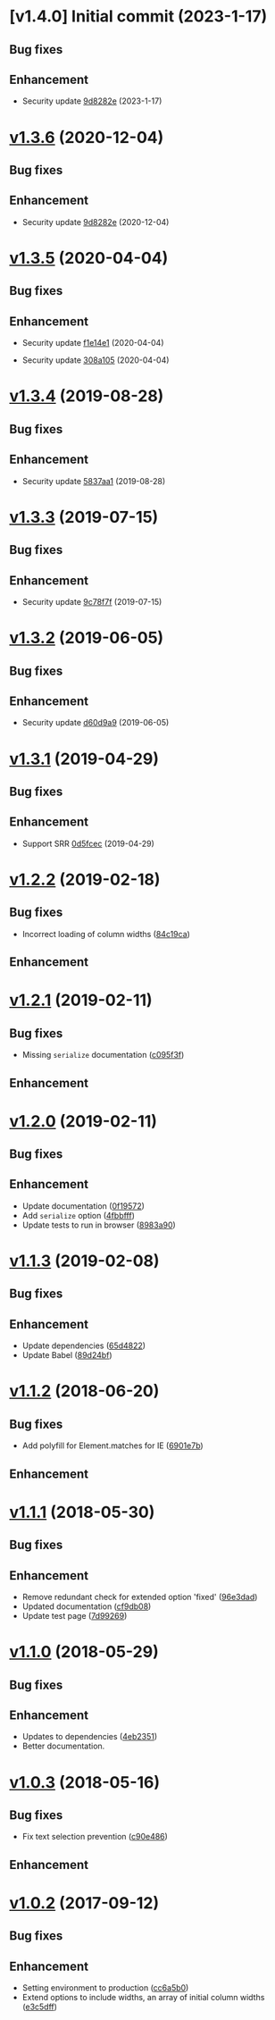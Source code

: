 <a name="v1.4.0"></a>
# [v1.4.0] Initial commit (2023-1-17)
## Bug fixes

## Enhancement
* Security update [9d8282e](https://github.com/jglynn43/column-resizer/commit/54a6f9951a19b826c51cde8c37aafd73e663eb15) (2023-1-17)

<a name="v1.3.6"></a>
# [v1.3.6](https://github.com/MonsantoCo/column-resizer/compare/v1.3.5...v1.3.6) (2020-12-04)
## Bug fixes

## Enhancement
* Security update [9d8282e](https://github.com/MonsantoCo/column-resizer/commit/9d8282ef9815ace2f415f97bdd1781de83ecd4bd) (2020-12-04)

<a name="v1.3.5"></a>
# [v1.3.5](https://github.com/MonsantoCo/column-resizer/compare/v1.3.4...v1.3.5) (2020-04-04)
## Bug fixes

## Enhancement
* Security update [f1e14e1](https://github.com/MonsantoCo/column-resizer/commit/f1e14e160a3d1676dec79a5857c1a4f8ad1bd32c) (2020-04-04)

* Security update [308a105](https://github.com/MonsantoCo/column-resizer/commit/308a1058a0edb4d47b46248f7395a3fcb07970b4) (2020-04-04)

<a name="v1.3.4"></a>
# [v1.3.4](https://github.com/MonsantoCo/column-resizer/compare/v1.3.3...v1.3.4) (2019-08-28)
## Bug fixes

## Enhancement
* Security update [5837aa1](https://github.com/MonsantoCo/column-resizer/commit/5837aa11af89c02933bb490f262abc2093923ff3) (2019-08-28)

<a name="v1.3.3"></a>
# [v1.3.3](https://github.com/MonsantoCo/column-resizer/compare/v1.3.2...v1.3.3) (2019-07-15)
## Bug fixes

## Enhancement
* Security update [9c78f7f](https://github.com/MonsantoCo/column-resizer/commit/9c78f7f70e271f10b6f92e987e4e24be3c3d90d5) (2019-07-15)

<a name="v1.3.2"></a>
# [v1.3.2](https://github.com/MonsantoCo/column-resizer/compare/v1.3.1...v1.3.2) (2019-06-05)
## Bug fixes

## Enhancement
* Security update [d60d9a9](https://github.com/MonsantoCo/column-resizer/commit/d60d9a9e327e93196809f85d16a272ea7deee2a9) (2019-06-05)

<a name="v1.3.1"></a>
# [v1.3.1](https://github.com/MonsantoCo/column-resizer/compare/v1.2.2...v1.3.1) (2019-04-29)
## Bug fixes

## Enhancement
* Support SRR [0d5fcec](https://github.com/MonsantoCo/column-resizer/pull/14/commits/0d5fcecfd8b8822f1614e2f93d2b5bb2615e37aa) (2019-04-29)

<a name="v1.2.2"></a>
# [v1.2.2](https://github.com/MonsantoCo/column-resizer/compare/v1.2.1...v1.2.2) (2019-02-18)
## Bug fixes
* Incorrect loading of column widths ([84c19ca](https://github.com/MonsantoCo/column-resizer/commit/84c19cabbc0f0fd0daa3528c5ea3447f0852bcdf))

## Enhancement

<a name="v1.2.1"></a>
# [v1.2.1](https://github.com/MonsantoCo/column-resizer/compare/v1.2.0...v1.2.1) (2019-02-11)
## Bug fixes
* Missing `serialize` documentation ([c095f3f](https://github.com/MonsantoCo/column-resizer/commit/c095f3f49cd3f727348cff75d0ecae2afaf41dbb))

## Enhancement

<a name="v1.2.0"></a>
# [v1.2.0](https://github.com/MonsantoCo/column-resizer/compare/v1.1.3...v1.2.0) (2019-02-11)
## Bug fixes

## Enhancement
* Update documentation ([0f19572](https://github.com/MonsantoCo/column-resizer/commit/0f1957203b8285c3bd421a30bb15b048b00c167d))
* Add `serialize` option ([4fbbfff](https://github.com/MonsantoCo/column-resizer/commit/4fbbfffa475f7770a46bcecac43cd31284c62f1d))
* Update tests to run in browser ([8983a90](https://github.com/MonsantoCo/column-resizer/commit/8983a900543b1d9b36d1b7f066a8e20fd4d4848e))

<a name="v1.1.3"></a>
# [v1.1.3](https://github.com/MonsantoCo/column-resizer/compare/v1.1.2...v1.1.3) (2019-02-08)
## Bug fixes

## Enhancement
* Update dependencies ([65d4822](https://github.com/MonsantoCo/column-resizer/commit/65d4822885a97b1b19025d0991a592218a0a1c30))
* Update Babel ([89d24bf](https://github.com/MonsantoCo/column-resizer/commit/89d24bf144171c5061fb97caaae56b06cd86c70e))

<a name="v1.1.2"></a>
# [v1.1.2](https://github.com/MonsantoCo/column-resizer/compare/v1.1.1...v1.1.2) (2018-06-20)
## Bug fixes
* Add polyfill for Element.matches for IE ([6901e7b](https://github.com/MonsantoCo/column-resizer/commit/6901e7b70413e8ecde76bcb27d410ddffaca7b9e))

## Enhancement

<a name="v1.1.1"></a>
# [v1.1.1](https://github.com/MonsantoCo/column-resizer/compare/v1.1.0...v1.1.1) (2018-05-30)
## Bug fixes

## Enhancement
* Remove redundant check for extended option 'fixed' ([96e3dad](https://github.com/MonsantoCo/column-resizer/commit/96e3dadd3ef1bb4152fe779be3f6b166046be323))
* Updated documentation ([cf9db08](https://github.com/MonsantoCo/column-resizer/commit/cf9db088e48f3dbf085d7c9813d6d0e451addeb9))
* Update test page ([7d99269](https://github.com/MonsantoCo/column-resizer/commit/7d9926984fb4dec20ee8c5488e14161ddbad47b7))

<a name="v1.1.0"></a>
# [v1.1.0](https://github.com/MonsantoCo/column-resizer/compare/v1.0.3...v1.1.0) (2018-05-29)
## Bug fixes

## Enhancement
* Updates to dependencies ([4eb2351](https://github.com/MonsantoCo/column-resizer/commit/4eb2351f298728318bce55b1067857bcaca86b4f))
* Better documentation.

<a name="v1.0.3"></a>
# [v1.0.3](https://github.com/MonsantoCo/column-resizer/compare/v1.0.2...v1.0.3) (2018-05-16)
## Bug fixes
* Fix text selection prevention ([c90e486](https://github.com/MonsantoCo/column-resizer/commit/c90e486004482cf41957d55bb55b91637010a0b1))

## Enhancement

<a name="v1.0.2"></a>
# [v1.0.2](https://github.com/MonsantoCo/column-resizer/compare/v1.0.1...v1.0.2) (2017-09-12)
## Bug fixes

## Enhancement
* Setting environment to production ([cc6a5b0](https://github.com/MonsantoCo/column-resizer/commit/cc6a5b0e8f3cb4c7136f9c3c38836bf6ec778237))
* Extend options to include widths, an array of initial column widths ([e3c5dff](https://github.com/MonsantoCo/column-resizer/commit/e3c5dff472565c3ce5ff5d3a53f0ad29716e5e2c)) 

